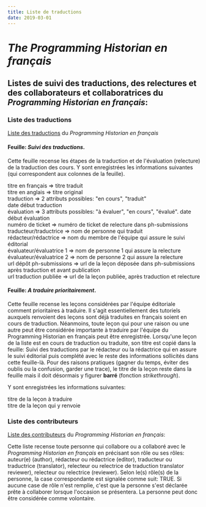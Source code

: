 ```yaml
---
title: Liste de traductions
date: 2019-03-01
---
```


# *The Programming Historian en français*

## Listes de suivi des traductions, des relectures et des collaborateurs et collaboratrices du _Programming Historian en français_: 

### Liste des traductions

[Liste des traductions](https://docs.google.com/spreadsheets/d/1nj520xwTYnfxItzisGL096Oo28D-wOST82At2BZy8OI/edit#gid=0) du _Programming Historian en français_ 

#### Feuille: _Suivi des traductions_.

Cette feuille recense les étapes de la traduction et de l'évaluation (relecture) de la traduction des cours. 
Y sont enregistrées les informations suivantes (qui correspondent aux colonnes de la feuille). 

titre en français => titre traduit	
titre en anglais => titre original	
traduction => 2 attributs possibles: "en cours", "traduit"	
date début traduction	
évaluation => 3 attributs possibles: "à évaluer", "en cours", "évalué".	
date début évaluation	
numéro de ticket => numéro de ticket de relecture dans ph-submissions	
traducteur/traductrice => nom de personne qui traduit	
rédacteur/rédactrice => nom du membre de l'équipe qui assure le suivi éditorial 	
évaluateur/évaluatrice 1 => nom de personne 1 qui assure la relecture	
évaluateur/évaluatrice 2 => nom de personne 2 qui assure la relecture	
url dépôt ph-submissions => url de la leçon déposée dans ph-submissions après traduction et avant publication	
url traduction publiée => url de la leçon publiée, après traduction et relecture 											

#### Feuille: _A traduire prioritairement_.

Cette feuille recense les leçons considérées par l'équipe éditoriale comment prioritaires à traduire. Il s'agit essentiellement des tutoriels auxquels renvoient des leçons sont déjà traduites en français soient en cours de traduction. Néanmoins, toute leçon qui pour une raison ou une autre peut être considérée importante à traduire par l'équipe du Programming Historian en français peut être enregistrée. Lorsqu'une leçon de la liste est en cours de traduction ou traduite, son titre est copié dans la feuille: Suivi des traductions par le rédacteur ou la rédactrice qui en assure le suivi éditorial puis complété avec le reste des informations sollicités dans cette feuille-là. Pour des raisons pratiques (gagner du temps, éviter des oublis ou la confusion, garder une trace), le titre de la leçon reste dans la feuille mais il doit désormais y figurer __barré__ (fonction _strikethrough_).

Y sont enregistrées les informations suivantes: 

titre de la leçon à traduire	
titre de la leçon qui y renvoie																							

### Liste des contributeurs

[Liste des contributeurs](https://docs.google.com/spreadsheets/d/1THqVCECRE1ZaGoLnTnX8Q_rSM0fvaWmugOHpLzSD9dI/edit#gid=0) du _Programming Historian en français_:

Cette liste recense toute personne qui collabore ou a collaboré avec le _Programming Historian en français_ en précisant son rôle ou ses rôles: auteur(e) (author), rédacteur ou rédactrice (editor), traducteur ou traductrice (translator), relecteur ou relectrice de traduction translator reviewer), relecteur ou relectrice (reviewer). Selon le(s) rôle(s) de la personne, la case correspondante est signalée comme suit: TRUE. Si aucune case de rôle n'est remplie, c'est que la personne s'est déclarée prête à collaborer lorsque l'occasion se présentera. La personne peut donc être considérée comme volontaire.  














